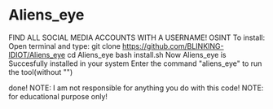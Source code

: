 # Aliens_eye
FIND ALL SOCIAL MEDIA ACCOUNTS WITH A USERNAME!
OSINT
To install:
Open terminal and type:
  git clone https://github.com/BLINKING-IDIOT/Aliens_eye
  cd Aliens_eye
  bash install.sh
Now Aliens_eye is Succesfully installed in your system
Enter the command "aliens_eye" to run the tool(without "")

done!
NOTE: I am not responsible for anything you do with this code!
NOTE: for educational purpose only!
